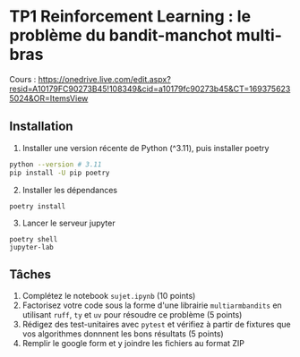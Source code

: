 # TP1 Reinforcement Learning : le problème du bandit-manchot multi-bras


Cours : https://onedrive.live.com/edit.aspx?resid=A10179FC90273B45!108349&cid=a10179fc90273b45&CT=1693756235024&OR=ItemsView

## Installation

1. Installer une version récente de Python (^3.11), puis installer poetry
```bash
python --version # 3.11
pip install -U pip poetry
```

2. Installer les dépendances
```
poetry install
```

3. Lancer le serveur jupyter
```
poetry shell
jupyter-lab
```

## Tâches

1. Complétez le notebook `sujet.ipynb` (10 points)
2. Factorisez votre code sous la forme d'une librairie `multiarmbandits` en utilisant `ruff`, `ty` et `uv` pour résoudre ce problème (5 points)
3. Rédigez des test-unitaires avec `pytest` et vérifiez à partir de fixtures que vos algorithmes donnnent les bons résultats (5 points)
4. Remplir le google form et y joindre les fichiers au format ZIP


